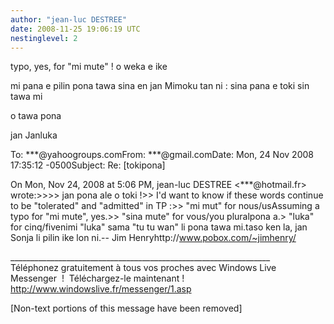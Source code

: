 ```yaml
---
author: "jean-luc DESTREE"
date: 2008-11-25 19:06:19 UTC
nestinglevel: 2
---
```

typo, yes, for "mi mute" ! o weka e ike  
  
mi pana e pilin pona tawa sina en jan Mimoku tan ni : sina pana e toki sin tawa mi  
  
o tawa pona  
  
jan Janluka  
  
  
  
  
  
To: \*\*\*@yahoogroups.comFrom: \*\*\*@gmail.comDate: Mon, 24 Nov 2008 17:35:12 -0500Subject: Re: \[tokipona\]  
  
  
  
On Mon, Nov 24, 2008 at 5:06 PM, jean-luc DESTREE <\*\*\*@hotmail.fr> wrote:>>>> jan pona ale o toki !>> I'd want to know if these words continue to be "tolerated" and "admitted" in TP :>> "mi mut" for nous/usAssuming a typo for "mi mute", yes.>> "sina mute" for vous/you pluralpona a.> "luka" for cinq/fivenimi "luka" sama "tu tu wan" li pona tawa mi.taso ken la, jan Sonja li pilin ike lon ni.-- Jim Henryhttp://www.pobox.com/~jimhenry/  
  
  
  
  
  
\_\_\_\_\_\_\_\_\_\_\_\_\_\_\_\_\_\_\_\_\_\_\_\_\_\_\_\_\_\_\_\_\_\_\_\_\_\_\_\_\_\_\_\_\_\_\_\_\_\_\_\_\_\_\_\_\_\_\_\_\_\_\_\_\_  
Téléphonez gratuitement à tous vos proches avec Windows Live Messenger  !  Téléchargez-le maintenant !  
http://www.windowslive.fr/messenger/1.asp  
  
\[Non-text portions of this message have been removed\]
